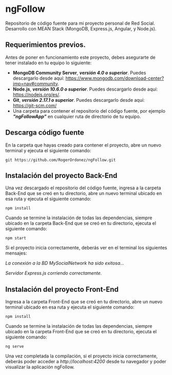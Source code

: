# ngFollow
Repositorio de código fuente para mi proyecto personal de Red Social. Desarrollo con MEAN Stack (MongoDB, Express.js, Angular, y Node.js).

## Requerimientos previos.
Antes de poner en funcionamiento este proyecto, debes asegurarte de tener instalado en tu equipo lo siguiente:

* **MongoDB Community Server**, ***versión 4.0 o superior***. Puedes descargarlo desde aquí: <https://www.mongodb.com/download-center?jmp=nav#community>.
* **Node.js**, ***versión 10.6.0 o superior***. Puedes descargarlo desde aquí: <https://nodejs.org/es/>.
* **Git**, ***versión 2.17.1 o superior***. Puedes descargarlo desde aquí: <https://git-scm.com/>
* Una carpeta para contener el repositorio del código fuente, por ejemplo ***"ngFollowApp"*** en cualquier ruta de directorio de tu equipo.

## Descarga código fuente
En la carpeta que hayas creado para contener el proyecto, abre un nuevo terminal y ejecuta el siguiente comando: 
    
    git https://github.com/RogerOrdonez/ngFollow.git

## Instalación del proyecto Back-End
Una vez descargado el repositorio del código fuente, ingresa a la carpeta Back-End que se creó en tu directorio, abre un nuevo terminal ubicado en esa ruta y ejecuta el siguiente comando: 

    npm install
    
Cuando se termine la instalación de todas las dependencias, siempre ubicado en la carpeta Back-End que se creó en tu directorio, ejecuta el siguiente comando:
    
    npm start
    
Si el proyecto inicia correctamente, deberás ver en el terminal los siguientes mensajes:

*La conexión a la BD MySocialNetwork ha sido exitosa...*

*Servidor Express.js corriendo correctamente.*

## Instalación del proyecto Front-End
Ingresa a la carpeta Front-End que se creó en tu directorio, abre un nuevo terminal ubicado en esa ruta y ejecuta el siguiente comando: 

    npm install
    
Cuando se termine la instalación de todas las dependencias, siempre ubicado en la carpeta Front-End que se creó en tu directorio, ejecuta el siguiente comando:
    
    ng serve   
    
Una vez completada la compilación, si el proyecto inicia correctamente, deberás poder acceder a *http://localhost:4200* desde tu navegador y poder visualizar la aplicación ngFollow.
